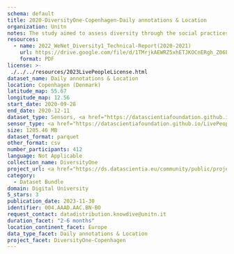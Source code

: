 ```yaml
---
schema: default
title: 2020-DiversityOne-Copenhagen-Daily annotations & Location
organization: Unitn
notes: The study aimed to assess diversity through the social practices and daily behaviors of university students from eight different countries. The research was carried out in two phases. Initially, a large sample of students from Denmark, Italy, Mongolia, Paraguay, the United Kingdom, China, Mexico, and India, completed a survey on their social practices, as well as their socio-demographic, cultural, and psychological elements. In the second phase, a sub-sample of the respondents engaged in a four-week data collection by using an innovative smartphone application called iLog. This app collected data from thirty-four smartphone sensors around the clock, allowing for an in-depth investigation into the diversity and daily routines of university students across countries, both synchronically and diachronically.
resources:
  - name: 2022_WeNet_Diversity1_Technical-Report(2020-2021)
    url: https://drive.google.com/file/d/1TMrjkAEWRZ5xhETJKOCnERgh_Z06PO2E/view?usp=drive_link
    format: PDF
license: >-
 ./../../resources/2023LivePeopleLicense.html
dataset_name: Daily annotations & Location
location: Copenhagen (Denmark)
latitude_map: 55.67
longitude_map: 12.56
start_date: 2020-09-28
end_date: 2020-12-11
dataset_type: Sensors, <a href="https://datascientiafoundation.github.io/LivePeople/datasets/2020-DV1-Copenhagen-Diachronic-Interactions/">Diachronic-Interactions</a>,<a href="https://datascientiafoundation.github.io/LivePeople/datasets/2020-DV1-Copenhagen-Synchronic-Interactions/">Synchronic-Interactions</a>
sensor_type: <a href="https://datascientiafoundation.github.io/LivePeople/datasets/2020-DV1-Copenhagen-Location%20Event%20Per%20Time%20POI/">location event per time POI</a>, <a href="https://datascientiafoundation.github.io/LivePeople/datasets/2020-DV1-Copenhagen-Location%20Event%20Per%20Time%20RD/">location event per time RD</a>, <a href="https://datascientiafoundation.github.io/LivePeople/datasets/2020-DV1-Copenhagen-Time%20Diaries/"> Timediaries </a>, <a href ="https://datascientiafoundation.github.io/LivePeople/datasets/2020-DV1-Copenhagen-Questionnaire%20Diversity%20A/">Questionnaire A</a>, <a href ="https://datascientiafoundation.github.io/LivePeople/datasets/2020-DV1-Copenhagen-Questionnaire%20Diversity%20B/">Questionnaire B</a>, <a href ="https://datascientiafoundation.github.io/LivePeople/datasets/2020-DV1-Copenhagen-Questionnaire%20Diversity%20C/">Questionnaire C</a>
size: 1205.46 MB
dataset_format: parquet
other_format: csv
number_participants: 412
language: Not Applicable
collection_name: DiversityOne
project_url: <a href="https://ds.datascientia.eu/community/public/projects/3720e313-356e-4b7c-830e-be5cc7dbb3b10">https://ds.datascientia.eu/community/public/projects/3720e313-356e-4b7c-830e-be5cc7dbb3b10</a>
category: 
  - Dataset Bundle
domain: Digital University
5_stars: 3
publication_date: 2023-11-30
identifier: 004.AAAD.AAC.BN-BO
request_contact: datadistribution.knowdive@unitn.it
duration_facet: "2-6 months"
location_continent_facet: Europe
data_type_facet: Daily annotations & Location
project_facet: DiversityOne-Copenhagen
---
```

